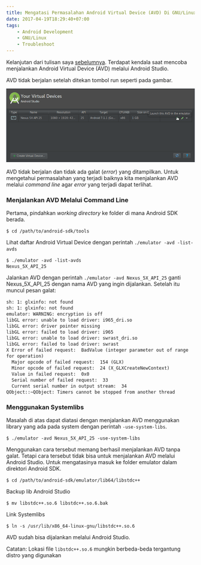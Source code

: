 ```yaml
---
title: Mengatasi Permasalahan Android Virtual Device (AVD) Di GNU/Linux
date: 2017-04-19T18:29:40+07:00
tags:
    - Android Development
    - GNU/Linux
    - Troubleshoot
---
```


Kelanjutan dari tulisan saya
[sebelumnya](/posts/2017/04/17-install-android-studio). Terdapat kendala saat
mencoba menjalankan Android Virtual Device (AVD) melalui Android Studio.

<!--more-->

AVD tidak berjalan setelah ditekan tombol run seperti pada gambar.

![Android Virtual Device Manager](images/avd.png)

AVD tidak berjalan dan tidak ada galat (_error_) yang ditam­pil­kan. Untuk
mengetahui permasalahan yang terjadi baiknya kita menjalankan AVD melalui
_command line_ agar _error_ yang terjadi dapat terlihat.

### Menjalankan AVD Melalui Command Line

Pertama, pindahkan _working directory_ ke folder di mana Android SDK berada.

```
$ cd /path/to/android-sdk/tools
```

Lihat daftar Android Virtual Device dengan perintah `./emulator -avd -list-avds`

```
$ ./emulator -avd -list-avds
Nexus_5X_API_25

```

Jalankan AVD dengan perintah `./emulator -avd Nexus_5X_API_25` ganti
Nexus_5X_API_25 dengan nama AVD yang ingin dijalankan. Setelah itu muncul pesan
galat:

```
sh: 1: glxinfo: not found
sh: 1: glxinfo: not found
emulator: WARNING: encryption is off
libGL error: unable to load driver: i965_dri.so
libGL error: driver pointer missing
libGL error: failed to load driver: i965
libGL error: unable to load driver: swrast_dri.so
libGL error: failed to load driver: swrast
X Error of failed request:  BadValue (integer parameter out of range for operation)
  Major opcode of failed request:  154 (GLX)
  Minor opcode of failed request:  24 (X_GLXCreateNewContext)
  Value in failed request:  0x0
  Serial number of failed request:  33
  Current serial number in output stream:  34
QObject::~QObject: Timers cannot be stopped from another thread
```

### Menggunakan Systemlibs

Masalah di atas dapat diatasi dengan menjalankan AVD menggunakan library yang
ada pada system dengan perintah `-use-system-libs`.

```
$ ./emulator -avd Nexus_5X_API_25 -use-system-libs
```

Menggunakan cara tersebut memang berhasil menjalankan AVD tanpa galat. Tetapi
cara tersebut tidak bisa untuk menjalankan AVD melalui Android Studio. Untuk
mengatasinya masuk ke folder emulator dalam direktori Android SDK.

```
$ cd /path/to/android-sdk/emulator/lib64/libstdc++
```

Backup lib Android Studio

```
$ mv libstdc++.so.6 libstdc++.so.6.bak
```

Link Systemlibs

```
$ ln -s /usr/lib/x86_64-linux-gnu/libstdc++.so.6
```

AVD sudah bisa dijalankan melalui Android Studio.

Catatan: Lokasi file `libstdc++.so.6` mungkin berbeda-beda tergantung distro
yang digunakan
